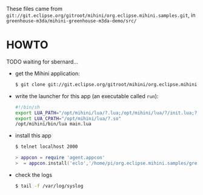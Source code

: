 These files came from `git://git.eclipse.org/gitroot/mihini/org.eclipse.mihini.samples.git`, in `greenhouse-m3da/mihini-greenhouse-m3da-demo/src/`

HOWTO
=====

TODO waiting for sbernard…

* get the Mihini application:
    ```bash
    $ git clone git://git.eclipse.org/gitroot/mihini/org.eclipse.mihini.samples.git
    ```
* write the launcher for this app (an executable called `run`):
    ```bash
    #!/bin/sh
    export LUA_PATH="/opt/mihini/lua/?.lua;/opt/mihini/lua/?/init.lua;?.lua"
    export LUA_CPATH="/opt/mihini/lua/?.so"
    /opt/mihini/bin/lua main.lua
    ```
* install this app
    ```bash
    $ telnet localhost 2000
    ```
    ```lua
    > appcon = require 'agent.appcon'
    >  = appcon.install('eclo','/home/pi/org.eclipse.mihini.samples/greenhouse-m3da/mihini-greenhouse-m3da-demo/src/', true)
    ```
* check the logs
    ```bash
    $ tail -f /var/log/syslog
    ```
